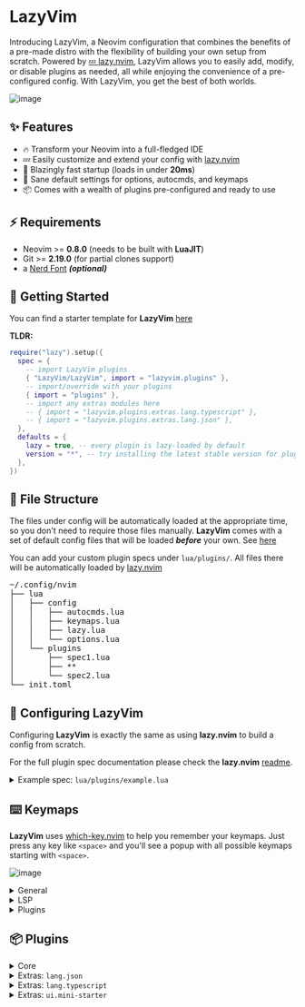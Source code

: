 # LazyVim

Introducing LazyVim, a Neovim configuration that combines the benefits of a pre-made
distro with the flexibility of building your own setup from scratch.
Powered by [💤 lazy.nvim](https://github.com/folke/lazy.nvim),
LazyVim allows you to easily add, modify, or disable plugins
as needed, all while enjoying the convenience of a pre-configured config.
With LazyVim, you get the best of both worlds.

![image](https://user-images.githubusercontent.com/292349/211285846-0b7bb3bf-0462-4029-b64c-4ee1d037fc1c.png)

## ✨ Features

- 🔥 Transform your Neovim into a full-fledged IDE
- 💤 Easily customize and extend your config with [lazy.nvim](https://github.com/folke/lazy.nvim)
- 🚀 Blazingly fast startup (loads in under **20ms**)
- 🧹 Sane default settings for options, autocmds, and keymaps
- 📦 Comes with a wealth of plugins pre-configured and ready to use

## ⚡️ Requirements

- Neovim >= **0.8.0** (needs to be built with **LuaJIT**)
- Git >= **2.19.0** (for partial clones support)
- a [Nerd Font](https://www.nerdfonts.com/) **_(optional)_**

## 🚀 Getting Started

You can find a starter template for **LazyVim** [here](https://github.com/LazyVim/starter)

**TLDR:**

```lua
require("lazy").setup({
  spec = {
    -- import LazyVim plugins
    { "LazyVim/LazyVim", import = "lazyvim.plugins" },
    -- import/override with your plugins
    { import = "plugins" },
    -- import any extras modules here
    -- { import = "lazyvim.plugins.extras.lang.typescript" },
    -- { import = "lazyvim.plugins.extras.lang.json" },
  },
  defaults = {
    lazy = true, -- every plugin is lazy-loaded by default
    version = "*", -- try installing the latest stable version for plugins that support semver
  },
})
```

## 📂 File Structure

The files under config will be automatically loaded at the appropriate time,
so you don't need to require those files manually.
**LazyVim** comes with a set of default config files that will be loaded
**_before_** your own. See [here](https://github.com/LazyVim/LazyVim/tree/main/lua/lazyvim/config)

You can add your custom plugin specs under `lua/plugins/`. All files there
will be automatically loaded by [lazy.nvim](https://github.com/folke/lazy.nvim)

<pre>
~/.config/nvim
├── lua
│   ├── config
│   │   ├── autocmds.lua
│   │   ├── keymaps.lua
│   │   ├── lazy.lua
│   │   └── options.lua
│   └── plugins
│       ├── spec1.lua
│       ├── **
│       └── spec2.lua
└── init.toml
</pre>

## 🚀 Configuring **LazyVim**

Configuring **LazyVim** is exactly the same as using **lazy.nvim** to build
a config from scratch.

For the full plugin spec documentation please check the **lazy.nvim**
[readme](https://github.com/folke/lazy.nvim).

<details><summary>Example spec: <code>lua/plugins/example.lua</code></summary>

<!-- examples:start -->

```lua
-- every spec file under config.plugins will be loaded automatically by lazy.nvim
--
-- In your plugin files, you can:
-- * add extra plugins
-- * disable/enabled LazyVim plugins
-- * override the configuration of LazyVim plugins
return {
  -- change trouble config
  {
    "folke/trouble.nvim",
    -- opts will be merged with the parent spec
    opts = { use_diagnostic_signs = true },
  },

  -- disable trouble
  { "folke/trouble.nvim", enabled = false },

  -- add symbols-outline
  {
    "simrat39/symbols-outline.nvim",
    cmd = "SymbolsOutline",
    keys = { { "<leader>cs", "<cmd>SymbolsOutline<cr>", desc = "Symbols Outline" } },
    config = true,
  },

  -- override nvim-cmp and add cmp-emoji
  {
    "hrsh7th/nvim-cmp",
    dependencies = { "hrsh7th/cmp-emoji" },
    ---@param opts cmp.ConfigSchema
    opts = function(_, opts)
      local cmp = require("cmp")
      opts.sources = cmp.config.sources(vim.list_extend(opts.sources, { { name = "emoji" } }))
    end,
  },

  -- change some telescope options and add telescope-fzf-native
  {
    "nvim-telescope/telescope.nvim",
    dependencies = { { "nvim-telescope/telescope-fzf-native.nvim", build = "make" } },
    keys = {
      -- add a keymap to browse plugin files
      -- stylua: ignore
      {
        "<leader>fp",
        function() require("telescope.builtin").find_files({ cwd = require("lazy.core.config").options.root }) end,
        desc = "Find Plugin File",
      },
    },
    -- change some options
    opts = {
      defaults = {
        layout_strategy = "horizontal",
        layout_config = { prompt_position = "top" },
        sorting_strategy = "ascending",
        winblend = 0,
      },
    },
    -- apply the config and additionally load fzf-native
    config = function(_, opts)
      local telescope = require("telescope")
      telescope.setup(opts)
      telescope.load_extension("fzf")
    end,
  },

  -- add pyright and setup tsserver with typescript.nvim
  {
    "neovim/nvim-lspconfig",
    dependencies = {
      "jose-elias-alvarez/typescript.nvim",
      init = function()
        require("lazyvim.util").on_attach(function(_, buffer)
          -- stylua: ignore
          vim.keymap.set( "n", "<leader>co", "TypescriptOrganizeImports", { buffer = buffer, desc = "Organize Imports" })
          vim.keymap.set("n", "<leader>cR", "TypescriptRenameFile", { desc = "Rename File", buffer = buffer })
        end)
      end,
    },
    ---@class PluginLspOpts
    opts = {
      ---@type lspconfig.options
      servers = {
        -- pyright will be automatically installed with mason and loaded with lspconfig
        pyright = {},
        tsserver = {},
      },
      -- you can do any additional lsp server setup here
      -- return true if you don't want this server to be setup with lspconfig
      ---@type table<string, fun(server:string, opts:_.lspconfig.options):boolean?>
      setup = {
        -- example to setup with typescript.nvim
        tsserver = function(_, opts)
          require("typescript").setup({ server = opts })
          return true
        end,
        -- Specify * to use this function as a fallback for any server
        -- ["*"] = function(server, opts) end,
      },
    },
  },

  -- for typescript, LazyVim also includes extra specs to properly setup lspconfig,
  -- treesitter, mason and typescript.nvim. So instead of the above, you can use:
  { import = "lazyvim.plugins.extras.lang.typescript" },

  -- add more treesitter parsers
  {
    "nvim-treesitter/nvim-treesitter",
    opts = {
      ensure_installed = {
        "bash",
        "help",
        "html",
        "javascript",
        "json",
        "lua",
        "markdown",
        "markdown_inline",
        "python",
        "query",
        "regex",
        "tsx",
        "typescript",
        "vim",
        "yaml",
      },
    },
  },

  -- since `vim.tbl_deep_extend`, can only merge tables and not lists, the code above
  -- would overwrite `ensure_installed` with the ne value.
  -- If you'd rather extend the default config, use the code below instead:
  {
    "nvim-treesitter/nvim-treesitter",
    opts = function(_, opts)
      vim.list_extend(opts.ensure_installed, {
        -- add tsx and treesitter
        ensure_installed = {
          "tsx",
          "typescript",
        },
      })
    end,
  },

  -- the opts function can als be used to change the default opts:
  {
    "nvim-lualine/lualine.nvim",
    event = "VeryLazy",
    opts = function(_, opts)
      table.insert(opts.sections.lualine_x, "😄")
    end,
  },

  -- or you can return new options to override all the defaults
  {
    "nvim-lualine/lualine.nvim",
    event = "VeryLazy",
    opts = function()
      return {
        --[[add your custom lualine config here]]
      }
    end,
  },

  -- use mini.starter instead of alpha
  { import = "lazyvim.plugins.extras.ui.mini-starter" },

  -- add jsonls and schemastore ans setup treesitter for json, json5 and jsonc
  { import = "lazyvim.plugins.extras.lang.json" },

  -- add any tools you want to have installed below
  {
    "williamboman/mason.nvim",
    opts = {
      ensure_installed = {
        "stylua",
        "shellcheck",
        "shfmt",
        "flake8",
      },
    },
  },
}
```

<!-- examples:end -->

</details>

## ⌨️ Keymaps

**LazyVim** uses [which-key.nvim](https://github.com/folke/which-key) to help you remember your
keymaps. Just press any key like `<space>` and you'll see a popup with all
possible keymaps starting with `<space>`.

![image](https://user-images.githubusercontent.com/292349/211259984-a7522199-81a2-44f7-be6c-af21ba153f0a.png)

<!-- keymaps:start -->

<details><summary>General</summary>

| Key                  | Description                | Mode                       |
| -------------------- | -------------------------- | -------------------------- |
| `<C-h>`              | Go to left window          | **n**                      |
| `<C-j>`              | Go to lower window         | **n**                      |
| `<C-k>`              | Go to upper window         | **n**                      |
| `<C-l>`              | Go to right window         | **n**                      |
| `<C-Up>`             | Increase window height     | **n**                      |
| `<C-Down>`           | Decrease window height     | **n**                      |
| `<C-Left>`           | Decrease window width      | **n**                      |
| `<C-Right>`          | Increase window width      | **n**                      |
| `<A-j>`              | Move down                  | **n**, **v**, **i**        |
| `<A-k>`              | Move up                    | **n**, **v**, **i**        |
| `<S-h>`              | Prev buffer                | **n**                      |
| `<S-l>`              | Next buffer                | **n**                      |
| `[p`                 | Paste below                | **n**                      |
| `]p`                 | Paste above                | **n**                      |
| `<esc>`              | Escape and clear hlsearch  | **i**, **n**               |
| `n`                  | Next search result         | **n**, **x**, **o**        |
| `N`                  | Prev search result         | **n**, **x**, **o**        |
| `<C-s>`              | Save file                  | **i**, **v**, **n**, **s** |
| `<leader>l`          | Lazy                       | **n**                      |
| `<leader>fn`         | New File                   | **n**                      |
| `<leader>xl`         | Open Location List         | **n**                      |
| `<leader>xq`         | Open Quickfix List         | **n**                      |
| `<leader>tf`         | Toggle format on Save      | **n**                      |
| `<leader>ts`         | Toggle Spelling            | **n**                      |
| `<leader>tw`         | Toggle Word Wrap           | **n**                      |
| `<leader>tn`         | Toggle Line Numbers        | **n**                      |
| `<leader>td`         | Toggle Diagnostics         | **n**                      |
| `<leader>tc`         | Toggle Conceal             | **n**                      |
| `<leader>gg`         | Lazygit (cwd)              | **n**                      |
| `<leader>gG`         | Lazygit (root dir)         | **n**                      |
| `<leader>qq`         | Quit all                   | **n**                      |
| `<leader>hl`         | Highlight Groups at cursor | **n**                      |
| `<leader>ot`         | Terminal (root dir)        | **n**                      |
| `<leader>oT`         | Terminal (cwd)             | **n**                      |
| `<esc><esc>`         | Enter Normal Mode          | **t**                      |
| `<leader>ww`         | other-window               | **n**                      |
| `<leader>wd`         | delete-window              | **n**                      |
| `<leader>w-`         | split-window-below         | **n**                      |
| `<leader>w\|`        | split-window-right         | **n**                      |
| `<leader><tab>l`     | Last                       | **n**                      |
| `<leader><tab>f`     | First                      | **n**                      |
| `<leader><tab><tab>` | New Tab                    | **n**                      |
| `<leader><tab>]`     | Next                       | **n**                      |
| `<leader><tab>d`     | Close                      | **n**                      |
| `<leader><tab>[`     | Previous                   | **n**                      |
| `<leader>b]`         | Next Buffer                | **n**                      |
| `<leader>bb`         | Switch to Other Buffer     | **n**                      |
| `<leader>b[`         | Previous Buffer            | **n**                      |
| `` <leader>`  ``     | Switch to Other Buffer     | **n**                      |

</details>

<details><summary>LSP</summary>

| Key          | Description           | Mode         |
| ------------ | --------------------- | ------------ |
| `<leader>cd` | Line Diagnostics      | **n**        |
| `<leader>cl` | Lsp Info              | **n**        |
| `<leader>xd` | Telescope Diagnostics | **n**        |
| `gd`         | Goto Definition       | **n**        |
| `gr`         | References            | **n**        |
| `gD`         | Goto Declaration      | **n**        |
| `gI`         | Goto Implementation   | **n**        |
| `gt`         | Goto Type Definition  | **n**        |
| `K`          | Hover                 | **n**        |
| `gK`         | Signature Help        | **n**        |
| `[d`         | Next Diagnostic       | **n**        |
| `]d`         | Prev Diagnostic       | **n**        |
| `]e`         | Next Error            | **n**        |
| `[e`         | Prev Error            | **n**        |
| `]w`         | Next Warning          | **n**        |
| `[w`         | Prev Warning          | **n**        |
| `<leader>ca` | Code Action           | **n**, **v** |
| `<leader>cf` | Format Document       | **n**        |
| `<leader>cf` | Format Range          | **v**        |
| `<leader>cr` | Rename                | **n**        |

</details>

<details><summary>Plugins</summary>

| Key               | Description                                                                                    | Mode  |
| ----------------- | ---------------------------------------------------------------------------------------------- | ----- |
| `<leader>cm`      | [mason.nvim](https://github.com/williamboman/mason.nvim.git) Mason                             | **n** |
| `<leader>bd`      | [mini.bufremove](https://github.com/echasnovski/mini.bufremove.git) Delete Buffer              | **n** |
| `<leader>bD`      | [mini.bufremove](https://github.com/echasnovski/mini.bufremove.git) Delete Buffer (Force)      | **n** |
| `<leader>ft`      | [neo-tree.nvim](https://github.com/nvim-neo-tree/neo-tree.nvim.git) NeoTree (root dir)         | **n** |
| `<leader>fT`      | [neo-tree.nvim](https://github.com/nvim-neo-tree/neo-tree.nvim.git) NeoTree (cwd)              | **n** |
| `<S-Enter>`       | [noice.nvim](https://github.com/folke/noice.nvim.git) Redirect Cmdline                         | **c** |
| `<leader>nl`      | [noice.nvim](https://github.com/folke/noice.nvim.git) Noice Last Message                       | **n** |
| `<leader>nh`      | [noice.nvim](https://github.com/folke/noice.nvim.git) Noice History                            | **n** |
| `<leader>na`      | [noice.nvim](https://github.com/folke/noice.nvim.git) Noice All                                | **n** |
| `<c-f>`           | [noice.nvim](https://github.com/folke/noice.nvim.git) Scroll forward                           | **n** |
| `<c-b>`           | [noice.nvim](https://github.com/folke/noice.nvim.git) Scroll backward                          | **n** |
| `<leader>nd`      | [nvim-notify](https://github.com/rcarriga/nvim-notify.git) Delete all Notifications            | **n** |
| `<leader>sr`      | [nvim-spectre](https://github.com/windwp/nvim-spectre.git) Replace in files (Spectre)          | **n** |
| `<leader>qs`      | [persistence.nvim](https://github.com/folke/persistence.nvim.git) Restore Session              | **n** |
| `<leader>ql`      | [persistence.nvim](https://github.com/folke/persistence.nvim.git) Restore Last Session         | **n** |
| `<leader>qd`      | [persistence.nvim](https://github.com/folke/persistence.nvim.git) Don't Save Current Session   | **n** |
| `<leader>/`       | [telescope.nvim](https://github.com/nvim-telescope/telescope.nvim.git) Find in Files (Grep)    | **n** |
| `<leader><space>` | [telescope.nvim](https://github.com/nvim-telescope/telescope.nvim.git) Find Files (root dir)   | **n** |
| `<leader>fb`      | [telescope.nvim](https://github.com/nvim-telescope/telescope.nvim.git) Buffers                 | **n** |
| `<leader>ff`      | [telescope.nvim](https://github.com/nvim-telescope/telescope.nvim.git) Find Files (root dir)   | **n** |
| `<leader>fF`      | [telescope.nvim](https://github.com/nvim-telescope/telescope.nvim.git) Find Files (cwd)        | **n** |
| `<leader>fr`      | [telescope.nvim](https://github.com/nvim-telescope/telescope.nvim.git) Recent                  | **n** |
| `<leader>gc`      | [telescope.nvim](https://github.com/nvim-telescope/telescope.nvim.git) commits                 | **n** |
| `<leader>gs`      | [telescope.nvim](https://github.com/nvim-telescope/telescope.nvim.git) status                  | **n** |
| `<leader>ha`      | [telescope.nvim](https://github.com/nvim-telescope/telescope.nvim.git) Auto Commands           | **n** |
| `<leader>hc`      | [telescope.nvim](https://github.com/nvim-telescope/telescope.nvim.git) Commands                | **n** |
| `<leader>hf`      | [telescope.nvim](https://github.com/nvim-telescope/telescope.nvim.git) File Types              | **n** |
| `<leader>hh`      | [telescope.nvim](https://github.com/nvim-telescope/telescope.nvim.git) Help Pages              | **n** |
| `<leader>hk`      | [telescope.nvim](https://github.com/nvim-telescope/telescope.nvim.git) Key Maps                | **n** |
| `<leader>hm`      | [telescope.nvim](https://github.com/nvim-telescope/telescope.nvim.git) Man Pages               | **n** |
| `<leader>ho`      | [telescope.nvim](https://github.com/nvim-telescope/telescope.nvim.git) Options                 | **n** |
| `<leader>hs`      | [telescope.nvim](https://github.com/nvim-telescope/telescope.nvim.git) Search Highlight Groups | **n** |
| `<leader>ht`      | [telescope.nvim](https://github.com/nvim-telescope/telescope.nvim.git) Telescope               | **n** |
| `<leader>sb`      | [telescope.nvim](https://github.com/nvim-telescope/telescope.nvim.git) Buffer                  | **n** |
| `<leader>sc`      | [telescope.nvim](https://github.com/nvim-telescope/telescope.nvim.git) Command History         | **n** |
| `<leader>sg`      | [telescope.nvim](https://github.com/nvim-telescope/telescope.nvim.git) Grep (root dir)         | **n** |
| `<leader>sG`      | [telescope.nvim](https://github.com/nvim-telescope/telescope.nvim.git) Grep (cwd)              | **n** |
| `<leader>sm`      | [telescope.nvim](https://github.com/nvim-telescope/telescope.nvim.git) Jump to Mark            | **n** |
| `<leader>,`       | [telescope.nvim](https://github.com/nvim-telescope/telescope.nvim.git) Switch Buffer           | **n** |
| `<leader>:`       | [telescope.nvim](https://github.com/nvim-telescope/telescope.nvim.git) Command History         | **n** |
| `<leader>ss`      | [telescope.nvim](https://github.com/nvim-telescope/telescope.nvim.git) Goto Symbol             | **n** |
| `]t`              | [todo-comments.nvim](https://github.com/folke/todo-comments.nvim.git) Next todo comment        | **n** |
| `[t`              | [todo-comments.nvim](https://github.com/folke/todo-comments.nvim.git) Previous todo comment    | **n** |
| `<leader>xt`      | [todo-comments.nvim](https://github.com/folke/todo-comments.nvim.git) Todo Trouble             | **n** |
| `<leader>xtt`     | [todo-comments.nvim](https://github.com/folke/todo-comments.nvim.git) Todo Trouble             | **n** |
| `<leader>xT`      | [todo-comments.nvim](https://github.com/folke/todo-comments.nvim.git) Todo Telescope           | **n** |
| `<leader>xx`      | [trouble.nvim](https://github.com/folke/trouble.nvim.git) Document Diagnostics (Trouble)       | **n** |
| `<leader>xX`      | [trouble.nvim](https://github.com/folke/trouble.nvim.git) Workspace Diagnostics (Trouble)      | **n** |
| `]]`              | [vim-illuminate](https://github.com/RRethy/vim-illuminate.git) Next Reference                  | **n** |
| `[[`              | [vim-illuminate](https://github.com/RRethy/vim-illuminate.git) Prev Reference                  | **n** |

</details>

<!-- keymaps:end -->

## 📦 Plugins

<!-- plugins:start -->

<details><summary>Core</summary>

- [alpha-nvim](https://github.com/goolord/alpha-nvim)
- [catppuccin](https://github.com/catppuccin/nvim)
- [cmp-buffer](https://github.com/hrsh7th/cmp-buffer)
- [cmp-nvim-lsp](https://github.com/hrsh7th/cmp-nvim-lsp)
- [cmp-path](https://github.com/hrsh7th/cmp-path)
- [cmp_luasnip](https://github.com/saadparwaiz1/cmp_luasnip)
- [dressing.nvim](https://github.com/stevearc/dressing.nvim)
- [flit.nvim](https://github.com/ggandor/flit.nvim)
- [friendly-snippets](https://github.com/rafamadriz/friendly-snippets)
- [gitsigns.nvim](https://github.com/lewis6991/gitsigns.nvim)
- [indent-blankline.nvim](https://github.com/lukas-reineke/indent-blankline.nvim)
- [lazy.nvim](https://github.com/folke/lazy.nvim)
- [leap.nvim](https://github.com/ggandor/leap.nvim)
- [lualine.nvim](https://github.com/nvim-lualine/lualine.nvim)
- [LuaSnip](https://github.com/L3MON4D3/LuaSnip)
- [mason-lspconfig.nvim](https://github.com/williamboman/mason-lspconfig.nvim)
- [mason.nvim](https://github.com/williamboman/mason.nvim)
- [mini.ai](https://github.com/echasnovski/mini.ai)
- [mini.bufremove](https://github.com/echasnovski/mini.bufremove)
- [mini.comment](https://github.com/echasnovski/mini.comment)
- [mini.indentscope](https://github.com/echasnovski/mini.indentscope)
- [mini.pairs](https://github.com/echasnovski/mini.pairs)
- [mini.surround](https://github.com/echasnovski/mini.surround)
- [neo-tree.nvim](https://github.com/nvim-neo-tree/neo-tree.nvim)
- [neoconf.nvim](https://github.com/folke/neoconf.nvim)
- [neodev.nvim](https://github.com/folke/neodev.nvim)
- [noice.nvim](https://github.com/folke/noice.nvim)
- [nui.nvim](https://github.com/MunifTanjim/nui.nvim)
- [null-ls.nvim](https://github.com/jose-elias-alvarez/null-ls.nvim)
- [nvim-bufferline.lua](https://github.com/akinsho/nvim-bufferline.lua)
- [nvim-cmp](https://github.com/hrsh7th/nvim-cmp)
- [nvim-lspconfig](https://github.com/neovim/nvim-lspconfig)
- [nvim-navic](https://github.com/SmiteshP/nvim-navic)
- [nvim-notify](https://github.com/rcarriga/nvim-notify)
- [nvim-spectre](https://github.com/windwp/nvim-spectre)
- [nvim-treesitter](https://github.com/nvim-treesitter/nvim-treesitter)
- [nvim-treesitter-textobjects](https://github.com/nvim-treesitter/nvim-treesitter-textobjects)
- [nvim-ts-context-commentstring](https://github.com/JoosepAlviste/nvim-ts-context-commentstring)
- [nvim-web-devicons](https://github.com/nvim-tree/nvim-web-devicons)
- [persistence.nvim](https://github.com/folke/persistence.nvim)
- [plenary.nvim](https://github.com/nvim-lua/plenary.nvim)
- [telescope.nvim](https://github.com/nvim-telescope/telescope.nvim)
- [todo-comments.nvim](https://github.com/folke/todo-comments.nvim)
- [tokyonight.nvim](https://github.com/folke/tokyonight.nvim)
- [trouble.nvim](https://github.com/folke/trouble.nvim)
- [vim-illuminate](https://github.com/RRethy/vim-illuminate)
- [vim-startuptime](https://github.com/dstein64/vim-startuptime)
- [which-key.nvim](https://github.com/folke/which-key.nvim)

</details>

<details><summary>Extras: <code>lang.json</code></summary>

To use this, add it to your **lazy.nvim** imports:

```lua
require("lazy").setup({
  spec = {
    { "folke/LazyVim", import = "lazyvim.plugins" },
    { import = "lazyvim.plugins.extras.lang.json" },
    { import = "plugins" },
  },
})
```

- [nvim-lspconfig](https://github.com/neovim/nvim-lspconfig)
- [nvim-treesitter](https://github.com/nvim-treesitter/nvim-treesitter)
- [schemastore.nvim](https://github.com/b0o/schemastore.nvim)

</details>

<details><summary>Extras: <code>lang.typescript</code></summary>

To use this, add it to your **lazy.nvim** imports:

```lua
require("lazy").setup({
  spec = {
    { "folke/LazyVim", import = "lazyvim.plugins" },
    { import = "lazyvim.plugins.extras.lang.typescript" },
    { import = "plugins" },
  },
})
```

- [nvim-lspconfig](https://github.com/neovim/nvim-lspconfig)
- [nvim-treesitter](https://github.com/nvim-treesitter/nvim-treesitter)
- [typescript.nvim](https://github.com/jose-elias-alvarez/typescript.nvim)

</details>

<details><summary>Extras: <code>ui.mini-starter</code></summary>

To use this, add it to your **lazy.nvim** imports:

```lua
require("lazy").setup({
  spec = {
    { "folke/LazyVim", import = "lazyvim.plugins" },
    { import = "lazyvim.plugins.extras.ui.mini-starter" },
    { import = "plugins" },
  },
})
```

- [mini.starter](https://github.com/echasnovski/mini.starter)

</details>

<!-- plugins:end -->
